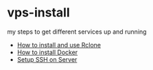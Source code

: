 # vps-install
my steps to get different services up and running

* [How to install and use Rclone](https://github.com//notfertig/my-vps-goto/blob/main/rclone-install.md)
* [How to install Docker](https://github.com/notfertig/my-vps-goto/blob/main/docker-install.md)
* [Setup SSH on Server](https://github.com/notfertig/my-vps-goto/blob/main/ssh-settings.md)
